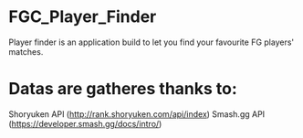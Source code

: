 # FGC_Player_Finder

Player finder is an application build to let you find your favourite FG players' matches.

# Datas are gatheres thanks to:

Shoryuken API (http://rank.shoryuken.com/api/index)
Smash.gg API (https://developer.smash.gg/docs/intro/)
